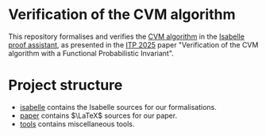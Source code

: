 # Verification of the CVM algorithm

This repository formalises and verifies the
[CVM algorithm](https://arxiv.org/abs/2301.10191)
in the [Isabelle proof assistant](https://isabelle.in.tum.de/),
as presented in the [ITP 2025](https://icetcs.github.io/frocos-itp-tableaux25/itp/)
paper "Verification of the CVM algorithm with a Functional Probabilistic Invariant".

# Project structure

- [isabelle](isabelle) contains the Isabelle sources for our formalisations.
- [paper](paper) contains $\LaTeX$ sources for our paper.
- [tools](tools) contains miscellaneous tools.